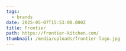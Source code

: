 ```yaml
---
tags:
  - brands
date: 2025-05-07T15:53:00.000Z
title: Frontier
path: https://frontier-kitchen.com/
thumbnail: /media/uploads/frontier-logo.jpg
---
```

